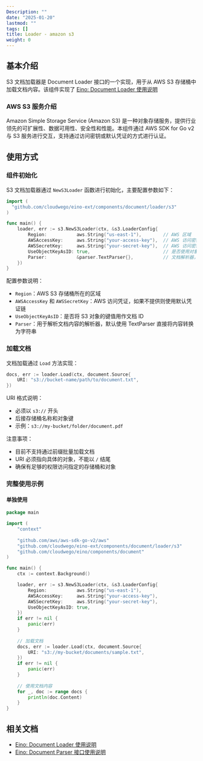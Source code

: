```yaml
---
Description: ""
date: "2025-01-20"
lastmod: ""
tags: []
title: Loader - amazon s3
weight: 0
---
```


## **基本介绍**

S3 文档加载器是 Document Loader 接口的一个实现，用于从 AWS S3 存储桶中加载文档内容。该组件实现了 [Eino: Document Loader 使用说明](/zh/docs/eino/core_modules/components/document_loader_guide)

### **AWS S3 服务介绍**

Amazon Simple Storage Service (Amazon S3) 是一种对象存储服务，提供行业领先的可扩展性、数据可用性、安全性和性能。本组件通过 AWS SDK for Go v2 与 S3 服务进行交互，支持通过访问密钥或默认凭证的方式进行认证。

## **使用方式**

### **组件初始化**

S3 文档加载器通过 `NewS3Loader` 函数进行初始化，主要配置参数如下：

```go
import (
  "github.com/cloudwego/eino-ext/components/document/loader/s3"
)

func main() {
    loader, err := s3.NewS3Loader(ctx, &s3.LoaderConfig{
        Region:           aws.String("us-east-1"),        // AWS 区域
        AWSAccessKey:     aws.String("your-access-key"),  // AWS 访问密钥ID
        AWSSecretKey:     aws.String("your-secret-key"),  // AWS 访问密钥
        UseObjectKeyAsID: true,                           // 是否使用对象键作为文档ID
        Parser:           &parser.TextParser{},           // 文档解析器，默认为 TextParser
    })
}
```

配置参数说明：

- `Region`：AWS S3 存储桶所在的区域
- `AWSAccessKey` 和 `AWSSecretKey`：AWS 访问凭证，如果不提供则使用默认凭证链
- `UseObjectKeyAsID`：是否将 S3 对象的键值用作文档 ID
- `Parser`：用于解析文档内容的解析器，默认使用 TextParser 直接将内容转换为字符串

### **加载文档**

文档加载通过 `Load` 方法实现：

```go
docs, err := loader.Load(ctx, document.Source{
    URI: "s3://bucket-name/path/to/document.txt",
})
```

URI 格式说明：

- 必须以 `s3://` 开头
- 后接存储桶名称和对象键
- 示例：`s3://my-bucket/folder/document.pdf`

注意事项：

- 目前不支持通过前缀批量加载文档
- URI 必须指向具体的对象，不能以 `/` 结尾
- 确保有足够的权限访问指定的存储桶和对象

### **完整使用示例**

#### **单独使用**

```go
package main

import (
    "context"
    
    "github.com/aws/aws-sdk-go-v2/aws"
    "github.com/cloudwego/eino-ext/components/document/loader/s3"
    "github.com/cloudwego/eino/components/document"
)

func main() {
    ctx := context.Background()

    loader, err := s3.NewS3Loader(ctx, &s3.LoaderConfig{
        Region:           aws.String("us-east-1"),
        AWSAccessKey:     aws.String("your-access-key"),
        AWSSecretKey:     aws.String("your-secret-key"),
        UseObjectKeyAsID: true,
    })
    if err != nil {
        panic(err)
    }
    
    // 加载文档
    docs, err := loader.Load(ctx, document.Source{
        URI: "s3://my-bucket/documents/sample.txt",
    })
    if err != nil {
        panic(err)
    }
    
    // 使用文档内容
    for _, doc := range docs {
        println(doc.Content)
    }
}
```

## **相关文档**

- [Eino: Document Loader 使用说明](/zh/docs/eino/core_modules/components/document_loader_guide)
- [Eino: Document Parser 接口使用说明](/zh/docs/eino/core_modules/components/document_loader_guide/document_parser_interface_guide)
